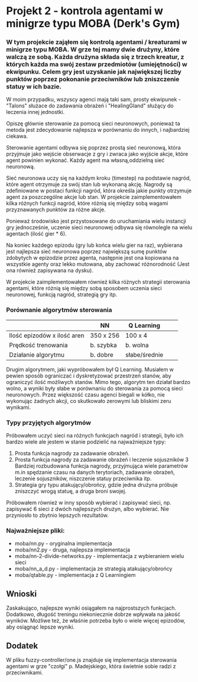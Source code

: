 # Projekt 2 - kontrola agentami w minigrze typu MOBA (Derk's Gym)

### W tym projekcie zająłem się kontrolą agentami / kreaturami w minigrze typu MOBA. W grze tej mamy dwie drużyny, które walczą ze sobą. Każda drużyna składa się z trzech kreatur, z których każda ma swój zestaw przedmiotów (umiejętności) w ekwipunku. Celem gry jest uzyskanie jak największej liczby punktów poprzez pokonanie przeciwników lub zniszczenie statuy w ich bazie.

W moim przypadku, wszyscy agenci mają taki sam, prosty ekwipunek - "Talons" służace do zadawania obrażeń i "HealingGland" służący do leczenia innej jednostki.

Opiszę głównie sterowanie za pomocą sieci neuronowych, ponieważ ta metoda jest zdecydowanie najlepsza w porównaniu do innych, i najbardziej ciekawa.

Sterowanie agentami odbywa się poprzez prostą sieć neuronową, która przyjmuje jako wejście obserwacje z gry i zwraca jako wyjście akcje, które agent powinien wykonać. Każdy agent ma własną,oddzielną sieć neuronową.

Sieć neuronowa uczy się na każdym kroku (timestep) na podstawie nagród, które agent otrzymuje za swój stan lub wykonaną akcję. Nagrody są zdefiniowane w postaci funkcji nagród, która określa jakie punkty otrzymuje agent za poszczególne akcje lub stan. W projekcie zaimplementowałem kilka różnych funkcji nagród, które różnią się między sobą wagami przyznawanych punktów za różne akcje.

Ponieważ środowisko jest przystosowane do uruchamiania wielu instancji gry jednocześnie, uczenie sieci neuronowej odbywa się równolegle na wielu agentach (ilość gier \* 6).

Na koniec każdego epizodu (gry lub końca wielu gier na raz), wybierana jest najlepsza sieć neuronowa poprzez największą sumę punktów zdobytych w epizodzie przez agenta, następnie jest ona kopiowana na wszystkie agenty oraz lekko mutowana, aby zachować różnorodność (Jest ona również zapisywana na dysku).

W projekcie zaimplementowałem również kilka różnych strategii sterowania agentami, które różnią się między sobą sposobem uczenia sieci neuronowej, funkcją nagród, strategią gry itp.

### Porównanie algorytmów sterowania

|                             | NN        | Q Learning    |     |     |
| --------------------------- | --------- | ------------- | --- | --- |
| Ilość epizodów x ilość aren | 350 x 256 | 100 x 4       |     |     |
| Prędkość trenowania         | b. szybka | b. wolna      |     |     |
| Działanie algorytmu         | b. dobre  | słabe/średnie |     |     |

Drugim algorytmem, jaki wypróbowałem był Q Learning. Musiałem w pewien sposób ograniczać i dyskretyzować przestrzeń stanów, aby ograniczyć ilość możliwych stanów. Mimo tego, algorytm ten działał bardzo wolno, a wyniki były słabe w porównaniu do sterowania za pomocą sieci neuronowych. Przez większość czasu agenci biegali w kółko, nie wykonując żadnych akcji, co skutkowało zerowymi lub bliskimi zeru wynikami.

### Typy przyjętych algorytmów

Próbowałem uczyć sieci na różnych funkcjach nagród i strategii, było ich bardzo wiele ale jestem w stanie podzielić na najważniejsze typy:

1. Prosta funkcja nagrody za zadawanie obrażeń.
2. Prosta funkcja nagrody za zadawanie obrażeń i leczenie sojuszników
   3 Bardziej rozbudowana funkcja nagrody, przyjmująca wiele parametrów m.in spędzanie czasu na danych terytoriach, zadawanie obrażeń, leczenie sojuszników, niszczenie statuy przeciwnika itp.
3. Strategia gry typu atakujący/obrońcy, gdzie jedna drużyna próbuje zniszczyć wrogą statuę, a druga broni swojej.

Próbowałem również w inny sposób wybierać i zapisywać sieci, np.
zapisywać 6 sieci z dwóch najlepszych drużyn, albo wybierać. Nie przyniosło to zbytnio lepszych rezultatów.

### Najważniejsze pliki:

- moba/nn.py - oryginalna implementacja
- moba/nn2.py - druga, najlepsza implementacja
- moba/nn-2-divide-networks.py - implementacja z wybieraniem wielu sieci
- moba/nn_a_d.py - implementacja ze strategią atakujący/obrońcy
- moba/qtable.py - implementacja z Q Learningiem

## Wnioski

Zaskakująco, najlepsze wyniki osiągałem na najprostszych funkcjach.
Dodatkowo, długość treningu niekoniecznie dobrze wpływała na jakość wyników. Możliwe też, że właśnie potrzeba było o wiele więcej epizodów, aby osiągnąć lepsze wyniki.

## Dodatek

W pliku fuzzy-controller/one.js znajduje się implementacja sterowania agentami w grze "czołgi" p. Madejskiego, która świetnie sobie radzi z przeciwnikami.
